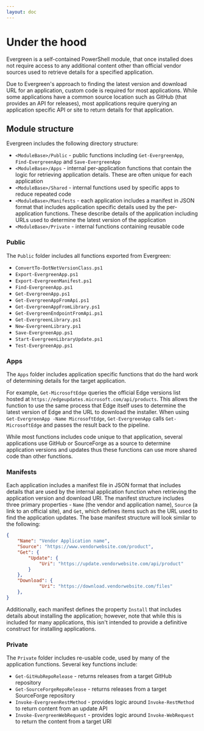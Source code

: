 ```yaml
---
layout: doc
---
```

# Under the hood

Evergreen is a self-contained PowerShell module, that once installed does not require access to any additional content other than official vendor sources used to retrieve details for a specified application.

Due to Evergreen's approach to finding the latest version and download URL for an application, custom code is required for most applications. While some applications have a common source location such as GitHub (that provides an API for releases), most applications require querying an application specific API or site to return details for that application.

## Module structure

Evergreen includes the following directory structure:

* `<ModuleBase>/Public` - public functions including `Get-EvergreenApp`, `Find-EvergreenApp` and `Save-EvergreenApp`
* `<ModuleBase>/Apps` - internal per-application functions that contain the logic for retrieving application details. These are often unique for each application
* `<ModuleBase>/Shared` - internal functions used by specific apps to reduce repeated code
* `<ModuleBase>/Manifests` - each application includes a manifest in JSON format that includes application specific details used by the per-application functions. These describe details of the application including URLs used to determine the latest version of the application
* `<ModuleBase>/Private` - internal functions containing reusable code

### Public

The `Public` folder includes all functions exported from Evergreen:

* `ConvertTo-DotNetVersionClass.ps1`
* `Export-EvergreenApp.ps1`
* `Export-EvergreenManifest.ps1`
* `Find-EvergreenApp.ps1`
* `Get-EvergreenApp.ps1`
* `Get-EvergreenAppFromApi.ps1`
* `Get-EvergreenAppFromLibrary.ps1`
* `Get-EvergreenEndpointFromApi.ps1`
* `Get-EvergreenLibrary.ps1`
* `New-EvergreenLibrary.ps1`
* `Save-EvergreenApp.ps1`
* `Start-EvergreenLibraryUpdate.ps1`
* `Test-EvergreenApp.ps1`

### Apps

The `Apps` folder includes application specific functions that do the hard work of determining details for the target application.

For example, `Get-MicrosoftEdge` queries the official Edge versions list hosted at `https://edgeupdates.microsoft.com/api/products`. This allows the function to use the same process that Edge itself uses to determine the latest version of Edge and the URL to download the installer. When using `Get-EvergreenApp -Name MicrosoftEdge`, `Get-EvergreenApp` calls `Get-MicrosoftEdge` and passes the result back to the pipeline.

While most functions includes code unique to that application, several applications use GitHub or SourceForge as a source to determine application versions and updates thus these functions can use more shared code than other functions.

### Manifests

Each application includes a manifest file in JSON format that includes details that are used by the internal application function when retrieving the application version and download URI. The manifest structure includes three primary properties - `Name` (the vendor and application name), `Source` (a link to an official site), and `Get`, which defines items such as the URL used to find the application updates. The base manifest structure will look similar to the following:

```json
{
    "Name": "Vendor Application name",
    "Source": "https://www.vendorwebsite.com/product",
    "Get": {
        "Update": {
            "Uri": "https://update.vendorwebsite.com/api/product"
        }
    },
    "Download": {
            "Uri": "https://download.vendorwebsite.com/files"
    },
}
```

Additionally, each manifest defines the property `Install` that includes details about installing the application; however, note that while this is included for many applications, this isn't intended to provide a definitive construct for installing applications.

### Private

The `Private` folder includes re-usable code, used by many of the application functions. Several key functions include:

* `Get-GitHubRepoRelease` - returns releases from a target GitHub repository
* `Get-SourceForgeRepoRelease` - returns releases from a target SourceForge repository
* `Invoke-EvergreenRestMethod` - provides logic around `Invoke-RestMethod` to return content from an update API
* `Invoke-EvergreenWebRequest` - provides logic around `Invoke-WebRequest` to return the content from a target URI
